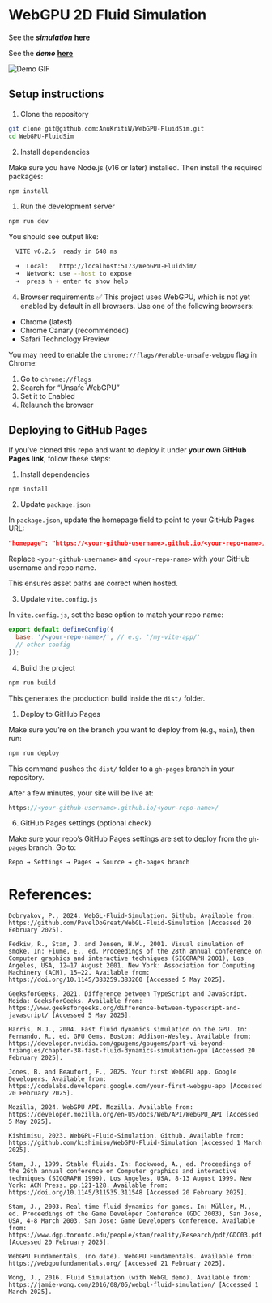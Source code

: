 # WebGPU 2D Fluid Simulation

See the **_simulation_** [**here**](https://anukritiw.github.io/WebGPU-FluidSim/)

See the **_demo_** [**here**](https://youtu.be/MOoxdB8uJxw)

![Demo GIF](./assets/demo.gif)

## Setup instructions

1. Clone the repository
```bash
git clone git@github.com:AnuKritiW/WebGPU-FluidSim.git
cd WebGPU-FluidSim
```

2. Install dependencies

Make sure you have Node.js (v16 or later) installed.
Then install the required packages:
```bash
npm install
```

1. Run the development server
```bash
npm run dev
```
You should see output like:
```bash
  VITE v6.2.5  ready in 648 ms

  ➜  Local:   http://localhost:5173/WebGPU-FluidSim/
  ➜  Network: use --host to expose
  ➜  press h + enter to show help
```

4. Browser requirements
✅ This project uses WebGPU, which is not yet enabled by default in all browsers.
Use one of the following browsers:

* Chrome (latest)
* Chrome Canary (recommended)
* Safari Technology Preview

You may need to enable the `chrome://flags/#enable-unsafe-webgpu` flag in Chrome:
  1. Go to `chrome://flags`
  2. Search for “Unsafe WebGPU”
  3. Set it to Enabled
  4. Relaunch the browser

## Deploying to GitHub Pages

If you’ve cloned this repo and want to deploy it under **your own GitHub Pages link**, follow these steps:

1. Install dependencies

```bash
npm install
```

2. Update `package.json`

In `package.json`, update the homepage field to point to your GitHub Pages URL:
```json
"homepage": "https://<your-github-username>.github.io/<your-repo-name>/"
```
Replace `<your-github-username>` and `<your-repo-name>` with your GitHub username and repo name.

This ensures asset paths are correct when hosted.

3. Update `vite.config.js`

In `vite.config.js`, set the base option to match your repo name:
```js
export default defineConfig({
  base: '/<your-repo-name>/', // e.g. '/my-vite-app/'
  // other config
});
```

4. Build the project

```bash
npm run build
```
This generates the production build inside the `dist/` folder.

1. Deploy to GitHub Pages

Make sure you’re on the branch you want to deploy from (e.g., `main`), then run:
```bash
npm run deploy
```

This command pushes the `dist/` folder to a `gh-pages` branch in your repository.

After a few minutes, your site will be live at:
```php
https://<your-github-username>.github.io/<your-repo-name>/
```
6. GitHub Pages settings (optional check)

Make sure your repo’s GitHub Pages settings are set to deploy from the `gh-pages` branch.
Go to:
```
Repo → Settings → Pages → Source → gh-pages branch
```

# References:
```
Dobryakov, P., 2024. WebGL-Fluid-Simulation. Github. Available from: https://github.com/PavelDoGreat/WebGL-Fluid-Simulation [Accessed 20 February 2025].

Fedkiw, R., Stam, J. and Jensen, H.W., 2001. Visual simulation of smoke. In: Fiume, E., ed. Proceedings of the 28th annual conference on Computer graphics and interactive techniques (SIGGRAPH 2001), Los Angeles, USA, 12–17 August 2001. New York: Association for Computing Machinery (ACM), 15–22. Available from: https://doi.org/10.1145/383259.383260 [Accessed 5 May 2025].

GeeksforGeeks, 2021. Difference between TypeScript and JavaScript. Noida: GeeksforGeeks. Available from: https://www.geeksforgeeks.org/difference-between-typescript-and-javascript/ [Accessed 5 May 2025].

Harris, M.J., 2004. Fast fluid dynamics simulation on the GPU. In: Fernando, R., ed. GPU Gems. Boston: Addison-Wesley. Available from: https://developer.nvidia.com/gpugems/gpugems/part-vi-beyond-triangles/chapter-38-fast-fluid-dynamics-simulation-gpu [Accessed 20 February 2025].

Jones, B. and Beaufort, F., 2025. Your first WebGPU app. Google Developers. Available from: https://codelabs.developers.google.com/your-first-webgpu-app [Accessed 20 February 2025].

Mozilla, 2024. WebGPU API. Mozilla. Available from: https://developer.mozilla.org/en-US/docs/Web/API/WebGPU_API [Accessed 5 May 2025].

Kishimisu, 2023. WebGPU-Fluid-Simulation. Github. Available from: https://github.com/kishimisu/WebGPU-Fluid-Simulation [Accessed 1 March 2025].

Stam, J., 1999. Stable fluids. In: Rockwood, A., ed. Proceedings of the 26th annual conference on Computer graphics and interactive techniques (SIGGRAPH 1999), Los Angeles, USA, 8-13 August 1999. New York: ACM Press. pp.121-128. Available from: https://doi.org/10.1145/311535.311548 [Accessed 20 February 2025].

Stam, J., 2003. Real-time fluid dynamics for games. In: Müller, M., ed. Proceedings of the Game Developer Conference (GDC 2003), San Jose, USA, 4-8 March 2003. San Jose: Game Developers Conference. Available from: https://www.dgp.toronto.edu/people/stam/reality/Research/pdf/GDC03.pdf [Accessed 20 February 2025]. 

WebGPU Fundamentals, (no date). WebGPU Fundamentals. Available from: https://webgpufundamentals.org/ [Accessed 21 February 2025].

Wong, J., 2016. Fluid Simulation (with WebGL demo). Available from: https://jamie-wong.com/2016/08/05/webgl-fluid-simulation/ [Accessed 1 March 2025].

```